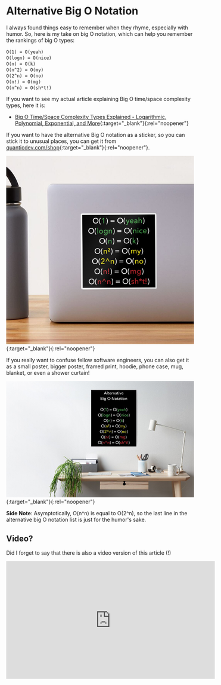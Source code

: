 # Alternative Big O Notation
I always found things easy to remember when they rhyme, especially with humor. So, here is my take on big O notation, which can help you remember the rankings of big O types:

```
O(1) = O(yeah)
O(logn) = O(nice)
O(n) = O(k)
O(n^2) = O(my)
O(2^n) = O(no)
O(n!) = O(mg)
O(n^n) = O(sh*t!)
```

If you want to see my actual article explaining Big O time/space complexity types, here it is:
* [Big O Time/Space Complexity Types Explained - Logarithmic, Polynomial, Exponential, and More](/algorithms/primitives/big-o-time-space-complexity-types-explained){:target="_blank"}{:rel="noopener"}

If you want to have the alternative Big O notation as a sticker, so you can stick it to unusual places, you can get it from [quanticdev.com/shop](/shop){:target="_blank"}{:rel="noopener"}.

[![Alternative Big O Notation Poster](media/alternative_big_o_notation_sticker.jpg)](https://www.redbubble.com/i/sticker/Alternative-Big-O-Notation-by-quanticdev/54268092.EJUG5){:target="_blank"}{:rel="noopener"}

If you really want to confuse fellow software engineers, you can also get it as a small poster, bigger poster, framed print, hoodie, phone case, mug, blanket, or even a shower curtain!

[![Alternative Big O Notation Poster](media/alternative_big_o_notation_poster.jpg)](https://www.redbubble.com/shop/ap/54268092){:target="_blank"}{:rel="noopener"}

**Side Note**: Asymptotically, O(n^n) is equal to O(2^n), so the last line in the alternative big O notation list is just for the humor's sake.

## Video?
Did I forget to say that there is also a video version of this article (!)

<iframe width="560" height="315" src="https://www.youtube.com/embed/3Jy8s3wdBBQ" frameborder="0" allow="accelerometer; autoplay; encrypted-media; gyroscope; picture-in-picture" allowfullscreen></iframe>
